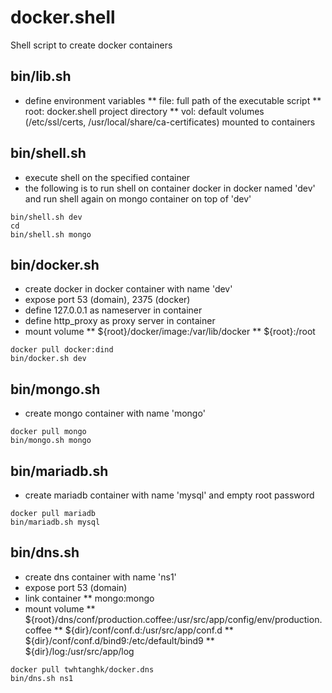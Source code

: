 # docker.shell
Shell script to create docker containers

## bin/lib.sh
* define environment variables
** file:	full path of the executable script
** root:	docker.shell project directory
** vol:		default volumes (/etc/ssl/certs, /usr/local/share/ca-certificates) mounted to containers

## bin/shell.sh
* execute shell on the specified container
* the following is to run shell on container docker in docker named 'dev' and run shell again on mongo container on top of 'dev'
```
bin/shell.sh dev
cd
bin/shell.sh mongo
```

## bin/docker.sh
* create docker in docker container with name 'dev'
* expose port 53 (domain), 2375 (docker)
* define 127.0.0.1 as nameserver in container
* define http_proxy as proxy server in container
* mount volume 
** ${root}/docker/image:/var/lib/docker
** ${root}:/root
```
docker pull docker:dind
bin/docker.sh dev
```

## bin/mongo.sh
* create mongo container with name 'mongo'
```
docker pull mongo
bin/mongo.sh mongo
```

## bin/mariadb.sh
* create mariadb container with name 'mysql' and empty root password
```
docker pull mariadb
bin/mariadb.sh mysql
```

## bin/dns.sh
* create dns container with name 'ns1'
* expose port 53 (domain)
* link container
** mongo:mongo
* mount volume
** ${root}/dns/conf/production.coffee:/usr/src/app/config/env/production.coffee
** ${dir}/conf/conf.d:/usr/src/app/conf.d
** ${dir}/conf/conf.d/bind9:/etc/default/bind9
** ${dir}/log:/usr/src/app/log
```
docker pull twhtanghk/docker.dns
bin/dns.sh ns1
```